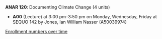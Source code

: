 **ANAR 120**: Documenting Climate Change (4 units)

- **A00** (Lecture) at 3:00 pm–3:50 pm on Monday, Wednesday, Friday at SEQUO 142 by Jones, Ian William Nasser (A50039974)

[Enrollment numbers over time](./ANAR120.tsv)
